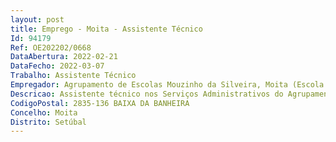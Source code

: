 ```yaml
--- 
layout: post
title: Emprego - Moita - Assistente Técnico
Id: 94179
Ref: OE202202/0668
DataAbertura: 2022-02-21
DataFecho: 2022-03-07
Trabalho: Assistente Técnico
Empregador: Agrupamento de Escolas Mouzinho da Silveira, Moita (Escola Básica Mouzinho da Silveira, Baixa da Banheira, Moita - Sede)
Descricao: Assistente técnico nos Serviços Administrativos do Agrupamento de Escolas Mouzinho da Silveira, Moita
CodigoPostal: 2835-136 BAIXA DA BANHEIRA
Concelho: Moita
Distrito: Setúbal
--- 
```

